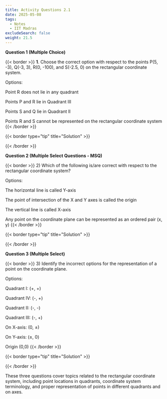 ```yaml
---
title: Activity Questions 2.1
date: 2025-05-08
tags:
  - Notes 
  - IIT Madras
excludeSearch: false
weight: 21.5
---
```


**Question 1 (Multiple Choice)**

{{< border >}}
**1**. Choose the correct option with respect to the points P(5, -3), Q(-3, 3), R(0, -100), and S(-2.5, 0) on the rectangular coordinate system.

Options:

Point R does not lie in any quadrant

Points P and R lie in Quadrant III

Points S and Q lie in Quadrant II

Points R and S cannot be represented on the rectangular coordinate system
{{< /border >}}

{{< border type="tip" title="Solution" >}}

{{< /border >}}

**Question 2 (Multiple Select Questions - MSQ)**

{{< border >}}
2) Which of the following is/are correct with respect to the rectangular coordinate system?

Options:

The horizontal line is called Y-axis

The point of intersection of the X and Y axes is called the origin

The vertical line is called X-axis

Any point on the coordinate plane can be represented as an ordered pair (x, y)
{{< /border >}}

{{< border type="tip" title="Solution" >}}

{{< /border >}}

**Question 3 (Multiple Select)**

{{< border >}}
3) Identify the incorrect options for the representation of a point on the coordinate plane.

Options:

Quadrant I: (+, +)

Quadrant IV: (-, +)

Quadrant II: (-, -)

Quadrant III: (-, +)

On X-axis: (0, ±)

On Y-axis: (±, 0)

Origin (0,0)
{{< /border >}}

{{< border type="tip" title="Solution" >}}

{{< /border >}}

These three questions cover topics related to the rectangular coordinate system, including point locations in quadrants, coordinate system terminology, and proper representation of points in different quadrants and on axes.
